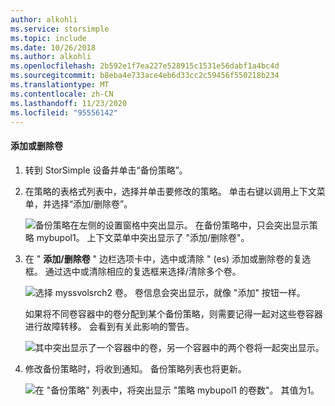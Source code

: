 ```yaml
---
author: alkohli
ms.service: storsimple
ms.topic: include
ms.date: 10/26/2018
ms.author: alkohli
ms.openlocfilehash: 2b592e1f7ea227e528915c1531e56dabf1a4bc4d
ms.sourcegitcommit: b8eba4e733ace4eb6d33cc2c59456f550218b234
ms.translationtype: MT
ms.contentlocale: zh-CN
ms.lasthandoff: 11/23/2020
ms.locfileid: "95556142"
---
```

#### <a name="to-add-or-remove-a-volume"></a>添加或删除卷

1. 转到 StorSimple 设备并单击“备份策略”。

2. 在策略的表格式列表中，选择并单击要修改的策略。 单击右键以调用上下文菜单，并选择“添加/删除卷”。

    ![备份策略在左侧的设置窗格中突出显示。 在备份策略中，只会突出显示策略 mybupol1。 上下文菜单中突出显示了 "添加/删除卷"。](./media/storsimple-8000-add-remove-volume-backup-policy-u2/addvolbupol1.png)

3. 在 " **添加/删除卷** " 边栏选项卡中，选中或清除 " (es) 添加或删除卷的复选框。 通过选中或清除相应的复选框来选择/清除多个卷。

    ![选择 myssvolsrch2 卷。 卷信息会突出显示，就像 "添加" 按钮一样。](./media/storsimple-8000-add-remove-volume-backup-policy-u2/addvolbupol3.png)

    如果将不同卷容器中的卷分配到某个备份策略，则需要记得一起对这些卷容器进行故障转移。 会看到有关此影响的警告。

    ![其中突出显示了一个容器中的卷，另一个容器中的两个卷将一起突出显示。](./media/storsimple-8000-add-remove-volume-backup-policy-u2/addvolbupol2.png)

4. 修改备份策略时，将收到通知。 备份策略列表也将更新。

    ![在 "备份策略" 列表中，将突出显示 "策略 mybupol1 的卷数"。 其值为1。](./media/storsimple-8000-add-remove-volume-backup-policy-u2/addvolbupol6.png)




